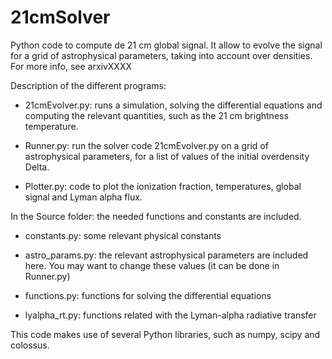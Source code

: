 # 21cmSolver

Python code to compute de 21 cm global signal. It allow to evolve the signal for a grid of astrophysical parameters, taking into account over densities.
For more info, see arxivXXXX

Description of the different programs:

- 21cmEvolver.py: runs a simulation, solving the differential equations and computing the relevant quantities, such as the 21 cm brightness temperature.

- Runner.py: run the solver code 21cmEvolver.py on a grid of astrophysical parameters, for a list of values of the initial overdensity Delta.

- Plotter.py: code to plot the ionization fraction, temperatures, global signal and Lyman alpha flux.

In the Source folder: the needed functions and constants are included.

- constants.py: some relevant physical constants

- astro_params.py: the relevant astrophysical parameters are included here. You may want to change these values (it can be done in Runner.py)

- functions.py: functions for solving the differential equations

- lyalpha_rt.py: functions related with the Lyman-alpha radiative transfer

This code makes use of several Python libraries, such as numpy, scipy and colossus.
